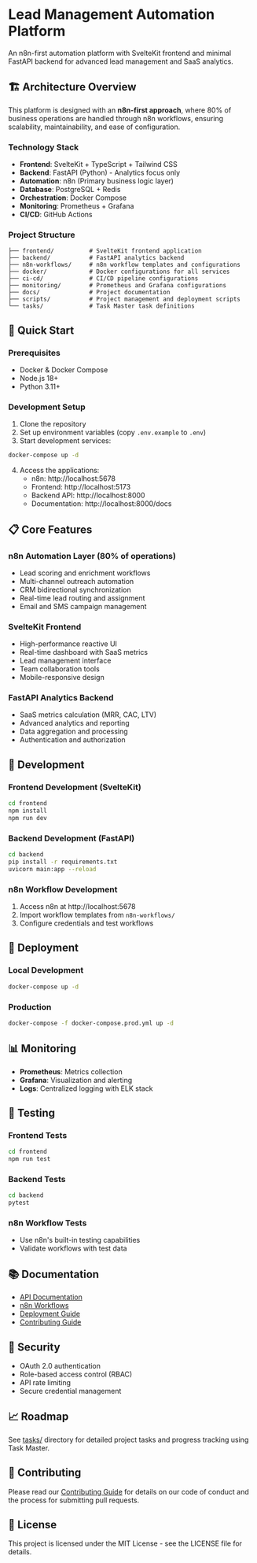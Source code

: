 # Lead Management Automation Platform

An n8n-first automation platform with SvelteKit frontend and minimal FastAPI backend for advanced lead management and SaaS analytics.

## 🏗️ Architecture Overview

This platform is designed with an **n8n-first approach**, where 80% of business operations are handled through n8n workflows, ensuring scalability, maintainability, and ease of configuration.

### Technology Stack

- **Frontend**: SvelteKit + TypeScript + Tailwind CSS
- **Backend**: FastAPI (Python) - Analytics focus only
- **Automation**: n8n (Primary business logic layer)
- **Database**: PostgreSQL + Redis
- **Orchestration**: Docker Compose
- **Monitoring**: Prometheus + Grafana
- **CI/CD**: GitHub Actions

### Project Structure

```
├── frontend/          # SvelteKit frontend application
├── backend/           # FastAPI analytics backend
├── n8n-workflows/     # n8n workflow templates and configurations
├── docker/            # Docker configurations for all services
├── ci-cd/             # CI/CD pipeline configurations
├── monitoring/        # Prometheus and Grafana configurations
├── docs/              # Project documentation
├── scripts/           # Project management and deployment scripts
└── tasks/             # Task Master task definitions
```

## 🚀 Quick Start

### Prerequisites

- Docker & Docker Compose
- Node.js 18+
- Python 3.11+

### Development Setup

1. Clone the repository
2. Set up environment variables (copy `.env.example` to `.env`)
3. Start development services:

```bash
docker-compose up -d
```

4. Access the applications:
   - n8n: http://localhost:5678
   - Frontend: http://localhost:5173
   - Backend API: http://localhost:8000
   - Documentation: http://localhost:8000/docs

## 📋 Core Features

### n8n Automation Layer (80% of operations)
- Lead scoring and enrichment workflows
- Multi-channel outreach automation
- CRM bidirectional synchronization
- Real-time lead routing and assignment
- Email and SMS campaign management

### SvelteKit Frontend
- High-performance reactive UI
- Real-time dashboard with SaaS metrics
- Lead management interface
- Team collaboration tools
- Mobile-responsive design

### FastAPI Analytics Backend
- SaaS metrics calculation (MRR, CAC, LTV)
- Advanced analytics and reporting
- Data aggregation and processing
- Authentication and authorization

## 🔧 Development

### Frontend Development (SvelteKit)

```bash
cd frontend
npm install
npm run dev
```

### Backend Development (FastAPI)

```bash
cd backend
pip install -r requirements.txt
uvicorn main:app --reload
```

### n8n Workflow Development

1. Access n8n at http://localhost:5678
2. Import workflow templates from `n8n-workflows/`
3. Configure credentials and test workflows

## 🚢 Deployment

### Local Development
```bash
docker-compose up -d
```

### Production
```bash
docker-compose -f docker-compose.prod.yml up -d
```

## 📊 Monitoring

- **Prometheus**: Metrics collection
- **Grafana**: Visualization and alerting
- **Logs**: Centralized logging with ELK stack

## 🧪 Testing

### Frontend Tests
```bash
cd frontend
npm run test
```

### Backend Tests
```bash
cd backend
pytest
```

### n8n Workflow Tests
- Use n8n's built-in testing capabilities
- Validate workflows with test data

## 📚 Documentation

- [API Documentation](docs/api.md)
- [n8n Workflows](docs/workflows.md)
- [Deployment Guide](docs/deployment.md)
- [Contributing Guide](docs/contributing.md)

## 🔐 Security

- OAuth 2.0 authentication
- Role-based access control (RBAC)
- API rate limiting
- Secure credential management

## 📈 Roadmap

See [tasks/](tasks/) directory for detailed project tasks and progress tracking using Task Master.

## 🤝 Contributing

Please read our [Contributing Guide](docs/contributing.md) for details on our code of conduct and the process for submitting pull requests.

## 📄 License

This project is licensed under the MIT License - see the LICENSE file for details.
